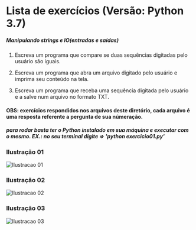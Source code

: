 # Lista de exercícios (Versão: Python 3.7)

##### Manipulando strings e IO(entradas e saídas)

1. Escreva um programa que compare se duas sequências digitadas pelo usuário são iguais. 

2. Escreva um programa que abra um arquivo digitado pelo usuário e imprima seu conteúdo na tela. 

3. Escreva um programa que receba uma sequência digitada pelo usuário e a salve num arquivo no formato TXT. 





#### OBS: exercícios respondidos nos arquivos deste diretório, cada arquivo é uma resposta referente a pergunta de sua númeração. 

##### para rodar basta ter o Python instalado em sua máquina e executar com o mesmo. EX.: no seu terminal digite => 'python exercicio01.py'





### Ilustração 01
![Ilustracao 01](https://image.ibb.co/gt1OXJ/ilustracao00.png)

### Ilustração 02
![Ilustracao 02](https://image.ibb.co/hmBCRd/ilustracao01.png)

### Ilustração 03
![Ilustracao 03](https://image.ibb.co/meHK6d/ilustracao02.png)
